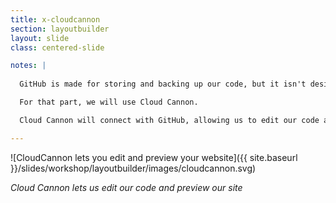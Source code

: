 ```yaml
---
title: x-cloudcannon
section: layoutbuilder
layout: slide
class: centered-slide

notes: |
  
  GitHub is made for storing and backing up our code, but it isn't designed for editing code or previewing your site.

  For that part, we will use Cloud Cannon.

  Cloud Cannon will connect with GitHub, allowing us to edit our code and also see a live preview of what it looks like.

---
```


![CloudCannon lets you edit and preview your website]({{ site.baseurl }}/slides/workshop/layoutbuilder/images/cloudcannon.svg)

_Cloud Cannon lets us edit our code and preview our site_